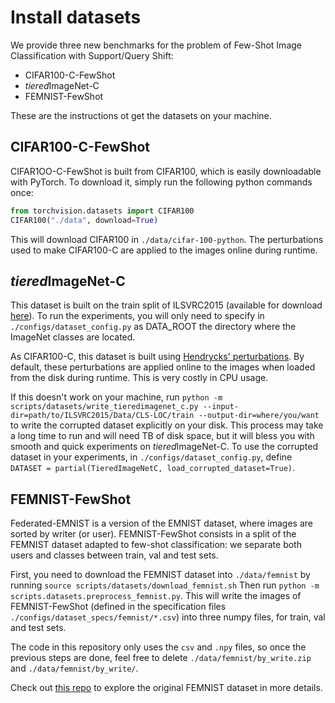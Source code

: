 # Install datasets

We provide three new benchmarks for the problem of Few-Shot Image Classification with Support/Query Shift:

- CIFAR100-C-FewShot
- *tiered*ImageNet-C
- FEMNIST-FewShot

These are the instructions ot get the datasets on your machine.

## CIFAR100-C-FewShot

CIFAR1OO-C-FewShot is built from CIFAR100, which is easily downloadable with PyTorch. To download it, simply run the 
following python commands once:
```python
from torchvision.datasets import CIFAR100
CIFAR100("./data", download=True)
```
This will download CIFAR100 in `./data/cifar-100-python`. The perturbations used to make CIFAR100-C
are applied to the images online during runtime.

## *tiered*ImageNet-C

This dataset is built on the train split of ILSVRC2015 (available for download [here](http://www.image-net.org/)).
To run the experiments, you will only need to specify in `./configs/dataset_config.py` as DATA_ROOT the directory
where the ImageNet classes are located.

As CIFAR100-C, this dataset is built using [Hendrycks' perturbations](https://github.com/hendrycks/robustness).
By default, these perturbations are applied online to the images when loaded from the disk during runtime.
This is very costly in CPU usage. 

If this doesn't work on your machine, run 
`python -m scripts/datasets/write_tieredimagenet_c.py --input-dir=path/to/ILSVRC2015/Data/CLS-LOC/train --output-dir=where/you/want` 
to write the corrupted dataset explicitly on your disk. This process may take a long time to run and will need TB of disk
space, but it will bless you with smooth and quick experiments on *tiered*ImageNet-C. To use the corrupted dataset in your
experiments, in `./configs/dataset_config.py`, define `DATASET = partial(TieredImageNetC, load_corrupted_dataset=True)`.



## FEMNIST-FewShot
Federated-EMNIST is a version of the EMNIST dataset, where images are sorted by writer (or user).
FEMNIST-FewShot consists in a split of the FEMNIST dataset adapted to few-shot classification: 
we separate both users and classes between train, val and test sets.

First, you need to download the FEMNIST dataset into `./data/femnist` 
by running `source scripts/datasets/download_femnist.sh`
Then run `python -m scripts.datasets.preprocess_femnist.py`. This will write the images of FEMNIST-FewShot
(defined in the specification files `./configs/dataset_specs/femnist/*.csv`) into three numpy files, for train,
val and test sets. 

The code in this repository only uses the `csv` and `.npy` files, so once the previous steps are
done, feel free to delete `./data/femnist/by_write.zip` and `./data/femnist/by_write/`.

Check out [this repo](https://github.com/TalwalkarLab/leaf/) to explore the original FEMNIST dataset in more details.